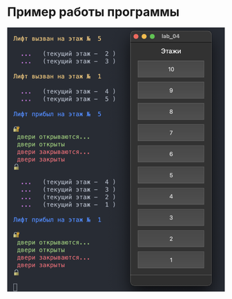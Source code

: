 # Пример работы программы

![](https://github.com/kovkir/bmstu-oop-labs/raw/main/lab_4/example/example.png)